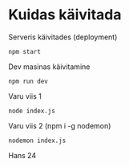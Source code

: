 # Kuidas käivitada

Serveris käivitades (deployment)

    npm start

Dev masinas käivitamine

    npm run dev

Varu viis 1

    node index.js

Varu viis 2 (npm i -g nodemon)

    nodemon index.js


Hans
24
